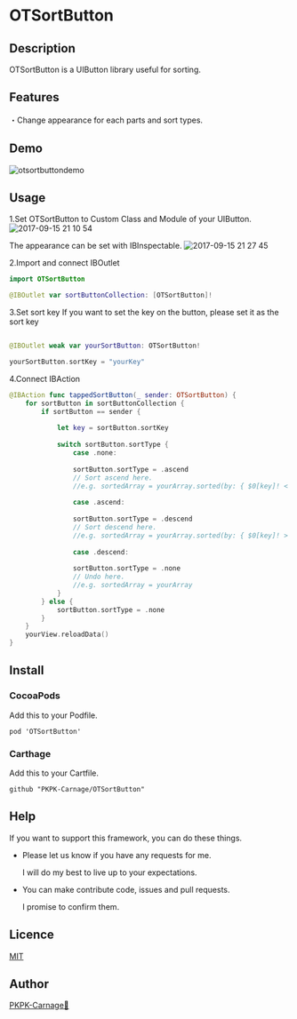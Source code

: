 # OTSortButton

## Description
 OTSortButton is a UIButton library useful for sorting.

## Features
・Change appearance for each parts and sort types.

## Demo
![otsortbuttondemo](https://user-images.githubusercontent.com/20692907/30483166-d765c672-9a60-11e7-8753-87bdcf4cdddc.gif)
 
## Usage
1.Set OTSortButton to Custom Class and Module of your UIButton. 
![2017-09-15 21 10 54](https://user-images.githubusercontent.com/20692907/30481581-6a2e9166-9a5a-11e7-939d-ccec96b11136.png)


The appearance can be set with IBInspectable.
![2017-09-15 21 27 45](https://user-images.githubusercontent.com/20692907/30482111-c25eb6fc-9a5c-11e7-9d21-50924081d4a6.png)

2.Import and connect IBOutlet

```swift
import OTSortButton

@IBOutlet var sortButtonCollection: [OTSortButton]!
```

3.Set sort key
If you want to set the key on the button, please set it as the sort key

```swift

@IBOutlet weak var yourSortButton: OTSortButton!

yourSortButton.sortKey = "yourKey"

```

4.Connect IBAction

```swift
@IBAction func tappedSortButton(_ sender: OTSortButton) {
	for sortButton in sortButtonCollection {
		if sortButton == sender {
                
			let key = sortButton.sortKey
                
			switch sortButton.sortType {
				case .none:
                    
           		sortButton.sortType = .ascend
           		// Sort ascend here.
           		//e.g. sortedArray = yourArray.sorted(by: { $0[key]! < $1[key]! })
        
            	case .ascend:
                
           		sortButton.sortType = .descend
           		// Sort descend here.
               	//e.g. sortedArray = yourArray.sorted(by: { $0[key]! > $1[key]! })
               	    
             	case .descend:
                  
				sortButton.sortType = .none
            	// Undo here.
            	//e.g. sortedArray = yourArray     
        	}
   		} else {
       		sortButton.sortType = .none
      	}
	}
	yourView.reloadData()
}


```

## Install

### CocoaPods  
Add this to your Podfile.

```PodFile
pod 'OTSortButton'
```

### Carthage  
Add this to your Cartfile.

```Cartfile
github "PKPK-Carnage/OTSortButton"
```

## Help

If you want to support this framework, you can do these things.

* Please let us know if you have any requests for me.

	I will do my best to live up to your expectations.

* You can make contribute code, issues and pull requests.
	
	I promise to confirm them.

## Licence

[MIT](https://github.com/PKPK-Carnage/OTSortButton/blob/master/LICENSE)

## Author

[PKPK-Carnage🦎](https://github.com/PKPK-Carnage)